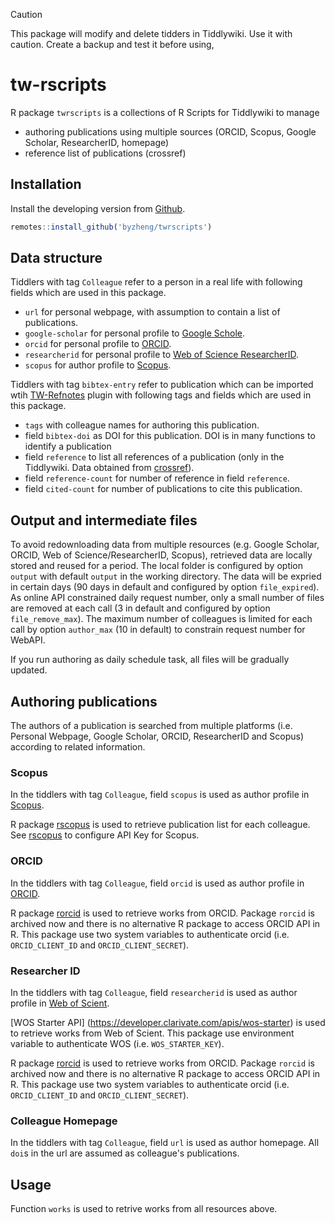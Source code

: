 
> [!CAUTION]
> This package will modify and delete tidders in Tiddlywiki. Use it with caution. 
> Create a backup and test it before using,

# tw-rscripts

R package `twrscripts` is a collections of R Scripts for Tiddlywiki to manage

* authoring publications using multiple sources (ORCID, Scopus, Google Scholar, ResearcherID, homepage)
* reference list of publications (crossref)

## Installation

Install the developing version from [Github](https://github.com/byzheng/twrscripts).

```r
remotes::install_github('byzheng/twrscripts')
```


## Data structure

Tiddlers with tag `Colleague` refer to a person in a real life with following fields which are used in this package.

* `url` for personal webpage, with assumption to contain a list of publications.
* `google-scholar` for personal profile to [Google Schole](https://scholar.google.com).
* `orcid` for personal profile to [ORCID](https://orcid.org/).
* `researcherid` for personal profile to [Web of Science ResearcherID](https://www.webofscience.com/wos/author/search).
* `scopus` for author profile to [Scopus](https://www.scopus.com/). 

Tiddlers with tag `bibtex-entry` refer to publication which can be imported wtih [TW-Refnotes](https://kookma.github.io/TW-Refnotes/) plugin with following tags and fields which are used 
in this package.

* `tags` with colleague names for authoring this publication.
* field `bibtex-doi` as DOI for this publication. DOI is in many functions to identify a publication
* field `reference` to list all references of a publication (only in the Tiddlywiki. Data obtained from [crossref](https://www.crossref.org/)).
* field `reference-count` for number of reference in field `reference`.
* field `cited-count` for number of publications to cite this publication.

## Output and intermediate files
To avoid redownloading data from multiple resources (e.g. Google Scholar, ORCID, Web of Science/ResearcherID, Scopus), retrieved data are locally stored and reused for a period. The local folder is configured by option `output` with default `output` in the working directory. The data will be expried in certain days (90 days in default and configured by option `file_expired`). As online API constrained daily request number, only a small number of files are removed at each call (3 in default and configured by option `file_remove_max`). The maximum number of colleagues is limited for each call by option `author_max` (10 in default) to constrain request number for WebAPI.

If you run authoring as daily schedule task, all files will be gradually updated. 

## Authoring publications

The authors of a publication is searched from multiple platforms (i.e. Personal Webpage, Google Scholar, ORCID, ResearcherID and Scopus) according to related information.

### Scopus

In the tiddlers with tag `Colleague`, field `scopus` is used as author profile in [Scopus](https://www.scopus.com/). 

R package [rscopus](https://github.com/muschellij2/rscopus) is used to retrieve publication list for each colleague. See [rscopus](https://github.com/muschellij2/rscopus) to configure API Key for Scopus.


### ORCID

In the tiddlers with tag `Colleague`, field `orcid` is used as author profile in [ORCID](https://orcid.org/). 

R package [rorcid](https://github.com/ropensci-archive/rorcid) is used to retrieve works from ORCID. Package `rorcid` is archived now and there is no alternative R package to access ORCID API in R. This package use two system variables to authenticate orcid (i.e. `ORCID_CLIENT_ID` and `ORCID_CLIENT_SECRET`).

### Researcher ID

In the tiddlers with tag `Colleague`, field `researcherid` is used as author profile in [Web of Scient](https://www.webofscience.com/). 

[WOS Starter API] (https://developer.clarivate.com/apis/wos-starter) is used to retrieve works from Web of Scient.
This package use environment variable to authenticate WOS (i.e. `WOS_STARTER_KEY`).

R package [rorcid](https://github.com/ropensci-archive/rorcid) is used to retrieve works from ORCID. Package `rorcid` is archived now and there is no alternative R package to access ORCID API in R. This package use two system variables to authenticate orcid (i.e. `ORCID_CLIENT_ID` and `ORCID_CLIENT_SECRET`).

### Colleague Homepage

In the tiddlers with tag `Colleague`, field `url` is used as author homepage. All `doi`s in the url are assumed as colleague's publications. 

## Usage

Function `works` is used to retrive works from all resources above.
